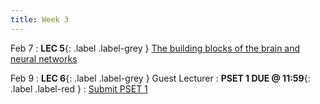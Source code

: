 ```yaml
---
title: Week 3
---
```


Feb 7
: **LEC 5**{: .label .label-grey } [The building blocks of the brain and neural networks](#)

Feb 9
:  **LEC 6**{: .label .label-grey } Guest Lecturer
:  **PSET 1 DUE @ 11:59**{: .label .label-red } 
    : [Submit PSET 1](https://canvas.harvard.edu/courses/97916/assignments/532854)
